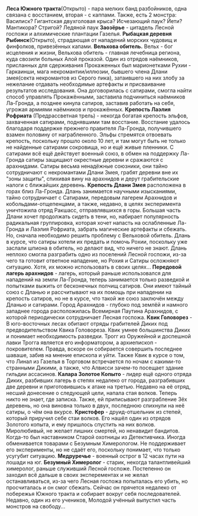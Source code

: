**Леса Южного тракта**(Открыто) - пара мелких банд разбойников, одна связана с восстанием, вторая - с каппами. Также, есть 2 монстра: Василиск? Гигантская двухголовая крыса? Исчезающий паук? Йети? Мантикора? Стригой? Ледяной паук
**Заозёрье** - цитадель Лесной госпожи и алхимические плантации Газелья.
**Рыбацкая деревня Рыбинск**(Открыто), страдающая от нападений морских чудовищ и финфолков, привезённых капами. 
**Вельхова обитель.** Вельх - бог исцеления и жизни, Вельхова обитель - главная лечебница региона, куда свозили больных Алой проказой. Один из отрядов наёмников, присланных для сдерживания Прокаженных был марионетками Рухии - Гаркаинши, мага некромантии/иллюзии, бывшего члена Длани змея(секта некромантов из Серого пика), затаившего на них злобу за нежелание отдавать необходимые артефакты и присваивание результатов исследования. Она договорилась с сатирами, смогла найти способ управлять Прокажёнными, заставила подчиниться наёмников Ла-Гронда, а позднее кинула сатиров, заставив работать на себя, угрожая армиями наёмников и прокажённых.
**Крепость Лаэлия Рофриата** (Предрассветная трель) - некогда богатая крепость эльфов, захваченная сатирами, поднявшими там восстание. Восстание удалось благодаря поддержке прежнего правителя Ла-Гронда, получившего взамен половину от награбленного. Эльфы стремятся отвоевать крепость, поскольку прошло около 10 лет, и там могут быть не только не найденные сатирами сокровища, но и ещё живые пленники. С сатирами всё ещё действует военный союз, в обмен на поддержку Ла-Гронда сатиры защищают окрестные деревни и сражаются с арахнидами. Сатиры весьма ненадёжные союзники, они тайно сотрудничают с некромантами Длани Змея, грабят деревни вне их "зоны защиты", спихивая вину на арахнидов и дерут грабительские налоги с ближайших деревень.
**Крепость Длани Змея** расположена в горах близ Ла-Гронда. Длань занимается научными изысканиями, тайно сотрудничает с Сатирами, передовым лагерем Арахнидов и кобольдами-отщепенцами, а также, недавно, в целях эксперимента уничтожила отряд Ракшасс, отправлявшихся в горы. Большая часть Длани хочет продолжать сидеть в тени, но, набирает популярность радикальная группировка, которая хочет напасть на ослабленные Ла-Гронда и Лаэлия Рофриата, забрать магические артефакты и сбежать. Но, сначала необходимо решить проблему с Вельховой обитель. Длань в курсе, что сатиры хотели их предать и помочь Рохии, поскольку уже заслали шпиона в обитель, но делают вид, что ничего не знают. Длань неплохо смогла разграбить одно из поселений Лесной госпожи, из-за чего та готовит ответное нападение, но Рохия и Сатиры осложняют ситуацию. Хотя, их можно использовать в своих целях...
**Передовой лагерь арахнидов** - лагерь, который раньше использовался для нападений на земли Ла-Гронда, теперь занимается только разведкой и попытками выжить от бесконечных полчищ сатиров. Они имеют тайный союз с Дланью и рассчитывают на их помощь при нападении на крепость сатиров, но не в курсе, что такой же союз заключён между Дланью и сатирами.
Город Арахнидов - глубоко под землёй и намного западнее города расположилась Всемирная Паутина Арахнидов, с которой периодически сотрудничает Лесная госпожа.
**Квик Головорез** - В юго-восточных лесах обитают отряды грабителей Диких под предводительством Квика Головореза. Квик умнее большинства Диких и понимает необходимость разведки. Трогг из Оружейной и доспешной лавки Трогга является его информатором, а архиепископ - покровителем. Правда, вскоре он собирается совершить последнее шаваше, забив на мнение епископа и уйти. Также Квик в курсе о том, что Линал из Газелья в Торговом встречается по ночам с какими-то странными Дикими, а также, что Алвисси зачем-то посещает здание гильдии ассасинов.
**Калара Золотое Копыто** - лидер ещё одного отряда Диких, разбивших лагерь в степях недалеко от города, разграбивших две деревни и приготовившись к атаке на третью. Недавно на её отряд, несший донесение о следующей цели, напала стая волков. Теперь никто не знает, где записка. Также, ей приписывают разграбление 3ёх деревень, но она виновна только в двух, последнюю спихнули на неё сатиры, о чём она вкурсе.
**Кристофер** - друид-отшельник из степей, который приручил себе стаи волков. Его нашёл один из отрядов Золотого копыта, и ему пришлось спустить на них волков. Миролюбивый, не желает лишних смертей, но ненавидит бандитов. Когда-то был наставником Старой охотницы из Детективчика. Иногда обменивается товарами с Безумным Химерологом. Не поддерживает его эксперименты, но не сдаёт его, поскольку понимает, что только усугубит ситуацию.
**Медруречье** - военный острог в 12 часах пути на лошади на юг.
**Безумный Химеролог** - старик, некогда талантливейший химеролог, раньше служивший Лесной госпоже. Постепенно он заходил всё дальше в своих эксперементах и не желал останавливаться, из-за чего Лесная госпожа попыталась его убить, но просчиталась и он смог сбежать. Сейчас он прячется недалеко от побережья Южного тракта и собирает вокруг себя последователей. Недавно, один из его учеников, Молодой учённый  выпустил часть монстров на свободу...


